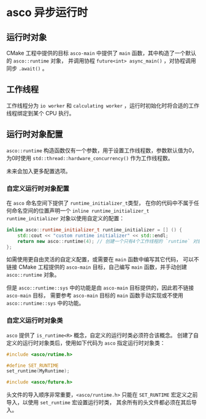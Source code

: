# asco 异步运行时

## 运行时对象

CMake 工程中提供的目标 `asco-main` 中提供了 `main` 函数，其中构造了一个默认的 `asco::runtime` 对象，
并调用协程 `future<int> async_main()` ，对协程调用同步 `.await()` 。

## 工作线程

工作线程分为 `io worker` 和 `calculating worker` ，运行时初始化时将合适的工作线程绑定到某个 CPU 执行。

## 运行时对象配置

`asco::runtime` 构造函数仅有一个参数，用于设置工作线程数，参数默认值为0，为0时使用 `std::thread::hardware_concurrency()` 作为工作线程数。

未来会加入更多配置选项。

### 自定义运行时对象配置

在 `asco` 命名空间下提供了 `runtime_initializer_t`类型，
在你的代码中不属于任何命名空间的位置声明一个 `inline runtime_initializer_t runtime_initializer` 对象以使用自定义的配置：

```c++
inline asco::runtime_initializer_t runtime_initializer = [] () {
    std::cout << "custom runtime initializer" << std::endl;
    return new asco::runtime(4); // 创建一个只有4个工作线程的 `runtime` 对象
};
```

如需使用更自由灵活的自定义配置，或需要在 `main` 函数中编写其它代码，
可以不链接 CMake 工程提供的 `asco-main` 目标，自己编写 `main` 函数，并手动创建 `asco::runtime` 对象。

但是 `asco::runtime::sys` 中的功能是由 `asco-main` 目标提供的，因此若不链接 `asco-main` 目标，
需要参考 `asco-main` 目标的 `main` 函数手动实现或不使用 `asco::runtime::sys` 中的功能。

### 自定义运行时对象类

`asco` 提供了 `is_runtime<R>` 概念，自定义的运行时类必须符合该概念。
创建了自定义的运行时对象类后，使用如下代码为 `asco` 指定运行时对象类：

```c++
#include <asco/rutime.h>

#define SET_RUNTIME
set_runtime(MyRuntime);

#include <asco/future.h>
```

头文件的导入顺序非常重要，`<asco/runtime.h>` 只能在 `SET_RUNTIME` 宏定义之前导入，以使用 `set_runtime` 宏设置运行时类，
其余所有的头文件都必须在其后导入。

